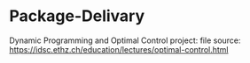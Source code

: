# Package-Delivary
Dynamic Programming and Optimal Control project: file source: https://idsc.ethz.ch/education/lectures/optimal-control.html
